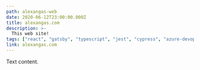 ```yaml
---
path: alexangas-web
date: 2020-06-12T23:00:00.000Z
title: alexangas.com
description: >-
  This web site!
tags: ["react", "gatsby", "typescript", "jest", "cypress", "azure-devops", "azure-cdn", "sonarcloud", "docker"]
link: alexangas.com
---
```

Text content.
